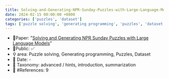 ```yaml
---
title: Solving-and-Generating-NPR-Sunday-Puzzles-with-Large-Language-Models
date: 2024-02-15 00:00:00 +0800
categories: ['puzzles', 'dataset']
tags: ['puzzle solving', 'generating programming', 'puzzles', 'dataset']
---
```


- 📙Paper: "[Solving and Generating NPR Sunday Puzzles with Large Language Models](https://www.semanticscholar.org/paper/Solving-and-Generating-NPR-Sunday-Puzzles-with-Zhao-Anderson/1e5743366625128e225879dbcfb568f6b8f1bcdc)"
- 🔑Public: ✅
- ⚲ area: Puzzle solving, Generating programming, Puzzles, Dataset
- 📅 Date: -
- 🔎 Taxonomy: advanced / hints, introduction, summarization
- 📝 #References: 9
